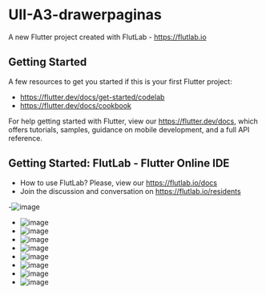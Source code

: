 # UII-A3-drawerpaginas

A new Flutter project created with FlutLab - https://flutlab.io

## Getting Started

A few resources to get you started if this is your first Flutter project:

- https://flutter.dev/docs/get-started/codelab
- https://flutter.dev/docs/cookbook

For help getting started with Flutter, view our
https://flutter.dev/docs, which offers tutorials,
samples, guidance on mobile development, and a full API reference.

## Getting Started: FlutLab - Flutter Online IDE

- How to use FlutLab? Please, view our https://flutlab.io/docs
- Join the discussion and conversation on https://flutlab.io/residents

-![image](https://github.com/CastroNancy/uiiAct3/assets/143777514/65d5b9af-248d-4c79-961c-338280d5ba9f)
- ![image](https://github.com/CastroNancy/uiiAct3/assets/143777514/77294c74-59df-418f-960d-bcaf5fcdb4fc)
- ![image](https://github.com/CastroNancy/uiiAct3/assets/143777514/5f3ae1d9-d17c-4095-bc09-b79dfa332746)
- ![image](https://github.com/CastroNancy/uiiAct3/assets/143777514/e99bfe5a-223c-4286-8f38-7e8612116006)
- ![image](https://github.com/CastroNancy/uiiAct3/assets/143777514/cbac527b-d68b-4a7b-b0db-1f48f9f51ee0)
- ![image](https://github.com/CastroNancy/uiiAct3/assets/143777514/e4221d60-ab97-48c4-9a92-5e78047472b6)
- ![image](https://github.com/CastroNancy/uiiAct3/assets/143777514/d3812d90-93cb-498f-a864-aa36d9fc3a16)
- ![image](https://github.com/CastroNancy/uiiAct3/assets/143777514/f69e8b8b-4f13-4397-8568-e14ba1b463e7)
- ![image](https://github.com/CastroNancy/uiiAct3/assets/143777514/9c401228-91ee-409e-aeda-8fe23534a87d)









